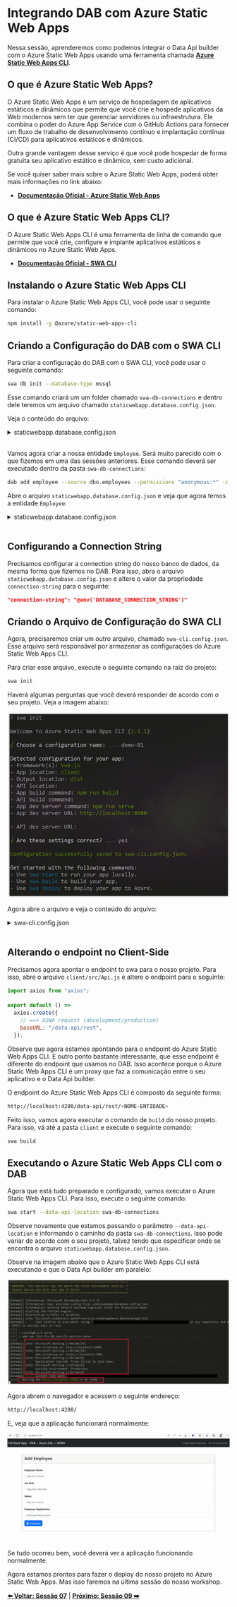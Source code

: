 # Integrando DAB com Azure Static Web Apps

Nessa sessão, aprenderemos como podemos integrar o Data Api builder com o Azure Static Web Apps usando uma ferramenta chamada **[Azure Static Web Apps CLI](https://azure.github.io/static-web-apps-cli/)**.

## O que é Azure Static Web Apps?

O Azure Static Web Apps é um serviço de hospedagem de aplicativos estáticos e dinâmicos que permite que você crie e hospede aplicativos da Web modernos sem ter que gerenciar servidores ou infraestrutura. Ele combina o poder do Azure App Service com o GitHub Actions para fornecer um fluxo de trabalho de desenvolvimento contínuo e implantação contínua (CI/CD) para aplicativos estáticos e dinâmicos.

Outra grande vantagem desse serviço é que você pode hospedar de forma gratuita seu aplicativo estático e dinâmico, sem custo adicional. 

Se você quiser saber mais sobre o Azure Static Web Apps, poderá obter mais informações no link abaixo:

- **[Documentação Oficial - Azure Static Web Apps](https://docs.microsoft.com/azure/static-web-apps/overview?WT.mc_id=javascript-75515-gllemos)**

## O que é Azure Static Web Apps CLI?

O Azure Static Web Apps CLI é uma ferramenta de linha de comando que permite que você crie, configure e implante aplicativos estáticos e dinâmicos no Azure Static Web Apps. 

- **[Documentação Oficial - SWA CLI](https://azure.github.io/static-web-apps-cli/docs/intro)**

## Instalando o Azure Static Web Apps CLI

Para instalar o Azure Static Web Apps CLI, você pode usar o seguinte comando:

```bash
npm install -g @azure/static-web-apps-cli
```

## Criando a Configuração do DAB com o SWA CLI

Para criar a configuração do DAB com o SWA CLI, você pode usar o seguinte comando:

```bash
swa db init --database-type mssql
``` 

Esse comando criará um um folder chamado `swa-db-connections` e dentro dele teremos um arquivo chamado `staticwebapp.database.config.json`.

Veja o conteúdo do arquivo:

<details><summary>staticwebapp.database.config.json</summary>

```json
{
  "$schema": "https://github.com/Azure/data-api-builder/releases/download/v0.5.35/dab.draft.schema.json",
  "data-source": {
    "database-type": "mssql",
    "options": {
      "set-session-context": false
    },
    "connection-string": ""
  },
  "runtime": {
    "rest": {
      "enabled": true,
      "path": "/rest"
    },
    "graphql": {
      "allow-introspection": true,
      "enabled": true,
      "path": "/graphql"
    },
    "host": {
      "mode": "production",
      "cors": {
        "origins": ["http://localhost:4280"],
        "allow-credentials": false
      },
      "authentication": {
        "provider": "StaticWebApps"
      }
    }
  },
  "entities": {}
}
```

</details>
</br>

Vamos agora criar a nossa entidade `Employee`. Será muito parecido com o que fizemos em uma das sessões anteriores. Esse comando deverá ser executado dentro da pasta `swa-db-connections`:

```bash
dab add employee --source dbo.employees --permissions "anonymous:*" -c staticwebapp.database.config.json
```

Abre o arquivo `staticwebapp.database.config.json` e veja que agora temos a entidade `Employee`:

<details><summary>staticwebapp.database.config.json</summary>

```json
  "entities": {
    "employee": {
      "source": "dbo.employees",
      "permissions": [
        {
          "role": "anonymous",
          "actions": [
            "*"
          ]
        }
      ]
    }
  }

(...)
```

</details>
</br>

## Configurando a Connection String

Precisamos configurar a connection string do nosso banco de dados, da mesma forma que fizemos no DAB. Para isso, abra o arquivo `staticwebapp.database.config.json` e altere o valor da propriedade `connection-string` para o seguinte:

```json
"connection-string": "@env('DATABASE_CONNECTION_STRING')"
```

## Criando o Arquivo de Configuração do SWA CLI

Agora, precisaremos criar um outro arquivo, chamado `swa-cli.config.json`. Esse arquivo será responsável por armazenar as configurações do Azure Static Web Apps CLI.

Para criar esse arquivo, execute o seguinte comando na raiz do projeto:

```bash
swa init
```

Haverá algumas perguntas que você deverá responder de acordo com o seu projeto. Veja a imagem abaixo:

![image-28](./../../workshop-images/image-28.jpg)

Agora abre o arquivo e veja o conteúdo do arquivo:

<details><summary>swa-cli.config.json</summary>

```json
{
  "$schema": "https://aka.ms/azure/static-web-apps-cli/schema",
  "configurations": {
    "dab-swa-azure-sql-workshop": {
      "appLocation": "client",
      "outputLocation": "dist",
      "appBuildCommand": "npm run build",
      "run": "npm run serve",
      "appDevserverUrl": "http://localhost:8080"
    }
  }
}
```

</details>
</br>

## Alterando o endpoint no Client-Side

Precisamos agora apontar o endpoint to swa para o nosso projeto. Para isso, abre o arquivo `client/src/Api.js` e altere o endpoint para o seguinte:

```javascript
import axios from "axios";

export default () =>
  axios.create({
    // ==> ASWA request (development/production)
    baseURL: "/data-api/rest",
  });
```

Observe que agora estamos apontando para o endpoint do Azure Static Web Apps CLI. E outro ponto bastante interessante, que esse endpoint é diferente do endpoint que usamos no DAB. Isso acontece porque o Azure Static Web Apps CLI é um proxy que faz a comunicação entre o seu aplicativo e o Data Api builder.

O endpoint do Azure Static Web Apps CLI é composto da seguinte forma:

```bash
http://localhost:4280/data-api/rest/<NOME-ENTIDADE>
```

Feito isso, vamos agora executar o comando de `build` do nosso projeto. Para isso, vá até a pasta `client` e execute o seguinte comando:

```bash
swa build
``` 

## Executando o Azure Static Web Apps CLI com o DAB

Agora que está tudo preparado e configurado, vamos executar o Azure Static Web Apps CLI. Para isso, execute o seguinte comando:

```bash
swa start --data-api-location swa-db-connections
```

Observe novamente que estamos passando o parâmetro `--data-api-location` e informando o caminho da pasta `swa-db-connections`. Isso pode variar de acordo com o seu projeto, talvez tendo que especificar onde se encontra o arquivo `staticwebapp.database.config.json`.

Observe na imagem abaixo que o Azure Static Web Apps CLI está executando e que o Data Api builder em paralelo:

![image-29](./../../workshop-images/image-29.jpg)

Agora abrem o navegador e acessem o seguinte endereço:

```bash
http://localhost:4280/
```

E, veja que a aplicação funcionará normalmente:

![image-30](./../../workshop-images/gif-02.gif)

Se tudo ocorreu bem, você deverá ver a aplicação funcionando normalmente. 

Agora estamos prontos para fazer o deploy do nosso projeto no Azure Static Web Apps. Mas isso faremos na última sessão do nosso workshop.

**[⬅️ Voltar: Sessão 07](./07-session.md)**
| **[Próximo: Sessão 09 ➡️](./09-session.md)**







